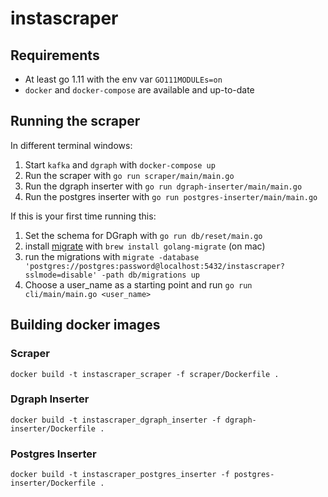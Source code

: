 # instascraper

## Requirements

- At least go 1.11 with the env var `GO111MODULEs=on`
- `docker` and `docker-compose` are available and up-to-date

## Running the scraper

In different terminal windows:

1. Start `kafka` and `dgraph` with `docker-compose up`
1. Run the scraper with `go run scraper/main/main.go`
1. Run the dgraph inserter with `go run dgraph-inserter/main/main.go`
1. Run the postgres inserter with `go run postgres-inserter/main/main.go`

If this is your first time running this:

1. Set the schema for DGraph with `go run db/reset/main.go`
1. install [migrate](https://github.com/golang-migrate/migrate) with `brew install golang-migrate` (on mac)
1. run the migrations with `migrate -database 'postgres://postgres:password@localhost:5432/instascraper?sslmode=disable' -path db/migrations up`
1. Choose a user_name as a starting point and run `go run cli/main/main.go <user_name>`

## Building docker images

### Scraper

`docker build -t instascraper_scraper -f scraper/Dockerfile .`

### Dgraph Inserter

`docker build -t instascraper_dgraph_inserter -f dgraph-inserter/Dockerfile .`

### Postgres Inserter

`docker build -t instascraper_postgres_inserter -f postgres-inserter/Dockerfile .`
